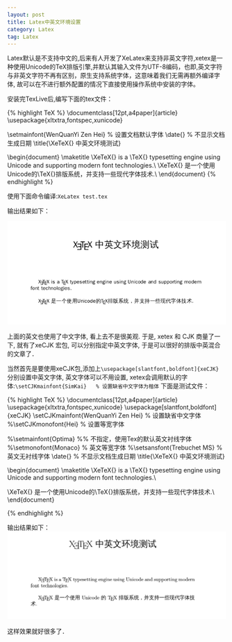 ```yaml
---
layout: post
title: Latex中英文环境设置
category: Latex
tag: Latex
---
```


Latex默认是不支持中文的,后来有人开发了XeLatex来支持非英文字符,xetex是一种使用Unicode的TeX排版引擎,并默认其输入文件为UTF-8编码，也即,英文字符与非英文字符不再有区别，原生支持系统字体，这意味着我们无需再额外编译字体, 故可以在不进行额外配置的情况下直接使用操作系统中安装的字体。

安装完TexLive后,编写下面的tex文件：

{% highlight TeX %}
\documentclass[12pt,a4paper]{article}
\usepackage{xltxtra,fontspec,xunicode}

\setmainfont{WenQuanYi Zen Hei} % 设置文档默认字体
\date{} % 不显示文档生成日期
\title{\XeTeX{} 中英文环境测试}

\begin{document}
\maketitle
\XeTeX{} is a \TeX{} typesetting engine using Unicode and supporting modern font technologies.\\
\XeTeX{} 是一个使用Unicode的\TeX{}排版系统，并支持一些现代字体技术.\\
\end{document}
{% endhighlight %}

使用下面命令编译:`XeLatex test.tex`

输出结果如下：

![](/images/latex1.png)

上面的英文也使用了中文字体, 看上去不是很美观. 于是, xetex 和 CJK 商量了一下, 就有了xeCJK 宏包, 可以分别指定中英文字体, 于是可以很好的排版中英混合的文章了．

当然首先是要使用xeCJK包,添加上`\usepackage[slantfont,boldfont]{xeCJK}`
分别设置中英文字体, 英文字体可以不用设置, xetex会调用默认的字体:`\setCJKmainfont{SimKai}   % 设置缺省中文字体为楷体`
下面是测试文件：

{% highlight TeX %}
	\documentclass[12pt,a4paper]{article}
\usepackage{xltxtra,fontspec,xunicode}
\usepackage[slantfont,boldfont]{xeCJK}
\setCJKmainfont{WenQuanYi Zen Hei}   % 设置缺省中文字体
%\setCJKmonofont{Hei}   % 设置等宽字体

%\setmainfont{Optima}   %% 不指定，使用Tex的默认英文衬线字体
%\setmonofont{Monaco}   % 英文等宽字体
%\setsansfont{Trebuchet MS} % 英文无衬线字体
\date{} % 不显示文档生成日期
\title{\XeTeX{} 中英文环境测试}

\begin{document}
\maketitle
\XeTeX{} is a \TeX{} typesetting engine using Unicode and supporting modern font technologies.\\

\XeTeX{} 是一个使用Unicode的\TeX{}排版系统，并支持一些现代字体技术.\\
\end{document}

 {% endhighlight %}

输出结果如下：
![](/images/latex2.png)

这样效果就好很多了．

